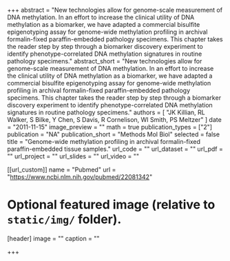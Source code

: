 +++
abstract = "New technologies allow for genome-scale measurement of DNA methylation. In an effort to increase the clinical utility of DNA methylation as a biomarker, we have adapted a commercial bisulfite epigenotyping assay for genome-wide methylation profiling in archival formalin-fixed paraffin-embedded pathology specimens. This chapter takes the reader step by step through a biomarker discovery experiment to identify phenotype-correlated DNA methylation signatures in routine pathology specimens."
abstract_short = "New technologies allow for genome-scale measurement of DNA methylation. In an effort to increase the clinical utility of DNA methylation as a biomarker, we have adapted a commercial bisulfite epigenotyping assay for genome-wide methylation profiling in archival formalin-fixed paraffin-embedded pathology specimens. This chapter takes the reader step by step through a biomarker discovery experiment to identify phenotype-correlated DNA methylation signatures in routine pathology specimens."
authors = [ "JK Killian, RL Walker, S Bilke, Y Chen, S Davis, R Cornelison, WI Smith, PS Meltzer"  ] 
date = "2011-11-15"
image_preview = ""
math = true
publication_types = ["2"] 
publication = "NA"
publication_short = "Methods Mol Biol"
selected = false
title = "Genome-wide methylation profiling in archival formalin-fixed paraffin-embedded tissue samples."
url_code = ""
url_dataset = ""
url_pdf = ""
url_project = ""
url_slides = ""
url_video = ""

[[url_custom]]
name = "Pubmed"
url = "https://www.ncbi.nlm.nih.gov/pubmed/22081342"

# Optional featured image (relative to `static/img/` folder).
[header]
image = ""
caption = ""

+++

